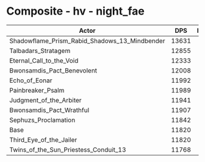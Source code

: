 # Composite - hv - night_fae
| Actor | DPS | Increase |
|---|:---:|:---:|
|Shadowflame_Prism_Rabid_Shadows_13_Mindbender|13631|15.32%|
|Talbadars_Stratagem|12855|8.75%|
|Eternal_Call_to_the_Void|12333|4.33%|
|Bwonsamdis_Pact_Benevolent|12008|1.59%|
|Echo_of_Eonar|11992|1.45%|
|Painbreaker_Psalm|11989|1.43%|
|Judgment_of_the_Arbiter|11941|1.02%|
|Bwonsamdis_Pact_Wrathful|11907|0.73%|
|Sephuzs_Proclamation|11842|0.19%|
|Base|11820|0.00%|
|Third_Eye_of_the_Jailer|11820|-0.01%|
|Twins_of_the_Sun_Priestess_Conduit_13|11768|-0.44%|
